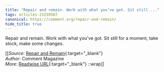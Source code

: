 ```yaml
---
title: "Repair and remain. Work with what you’ve got. Sit still ..."
tags: articles-23259587
canonical: https://comment.org/repair-and-remain/
hide_title: true
---
```


Repair and remain. Work with what you’ve got. Sit still for a moment, take stock, make some changes.


[[_Source_: [Repair and Remain](https://comment.org/repair-and-remain/){:target="_blank"}<br>
_Author_: Comment Magazine<br>
_More_: [Readwise URL](https://readwise.io/open/455978986){:target="_blank"}
::wrap]]